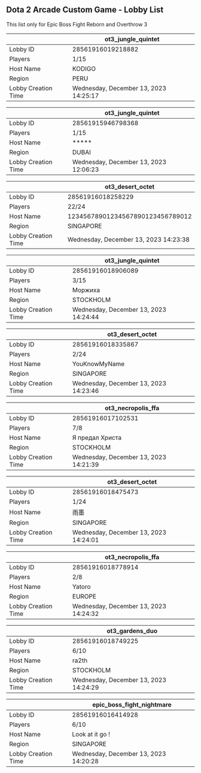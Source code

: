 ## Dota 2 Arcade Custom Game - Lobby List

This list only for Epic Boss Fight Reborn and Overthrow 3

|  | ot3_jungle_quintet |
| ------ | ------ |
| Lobby ID | 28561916019218882 |
| Players | 1/15 |
| Host Name | KODIGO |
| Region | PERU |
| Lobby Creation Time | Wednesday, December 13, 2023 14:25:17 |


|  | ot3_jungle_quintet |
| ------ | ------ |
| Lobby ID | 28561915946798368 |
| Players | 1/15 |
| Host Name | ***** |
| Region | DUBAI |
| Lobby Creation Time | Wednesday, December 13, 2023 12:06:23 |


|  | ot3_desert_octet |
| ------ | ------ |
| Lobby ID | 28561916018258229 |
| Players | 22/24 |
| Host Name | 12345678901234567890123456789012 |
| Region | SINGAPORE |
| Lobby Creation Time | Wednesday, December 13, 2023 14:23:38 |


|  | ot3_jungle_quintet |
| ------ | ------ |
| Lobby ID | 28561916018906089 |
| Players | 3/15 |
| Host Name | Моржиха |
| Region | STOCKHOLM |
| Lobby Creation Time | Wednesday, December 13, 2023 14:24:44 |


|  | ot3_desert_octet |
| ------ | ------ |
| Lobby ID | 28561916018335867 |
| Players | 2/24 |
| Host Name | YouKnowMyName |
| Region | SINGAPORE |
| Lobby Creation Time | Wednesday, December 13, 2023 14:23:46 |


|  | ot3_necropolis_ffa |
| ------ | ------ |
| Lobby ID | 28561916017102531 |
| Players | 7/8 |
| Host Name | Я предал Христа |
| Region | STOCKHOLM |
| Lobby Creation Time | Wednesday, December 13, 2023 14:21:39 |


|  | ot3_desert_octet |
| ------ | ------ |
| Lobby ID | 28561916018475473 |
| Players | 1/24 |
| Host Name | 雨墨 |
| Region | SINGAPORE |
| Lobby Creation Time | Wednesday, December 13, 2023 14:24:01 |


|  | ot3_necropolis_ffa |
| ------ | ------ |
| Lobby ID | 28561916018778914 |
| Players | 2/8 |
| Host Name | Yatoro |
| Region | EUROPE |
| Lobby Creation Time | Wednesday, December 13, 2023 14:24:32 |


|  | ot3_gardens_duo |
| ------ | ------ |
| Lobby ID | 28561916018749225 |
| Players | 6/10 |
| Host Name | ra2th |
| Region | STOCKHOLM |
| Lobby Creation Time | Wednesday, December 13, 2023 14:24:29 |


|  | epic_boss_fight_nightmare |
| ------ | ------ |
| Lobby ID | 28561916016414928 |
| Players | 6/10 |
| Host Name | Look at it go ! |
| Region | SINGAPORE |
| Lobby Creation Time | Wednesday, December 13, 2023 14:20:28 |


